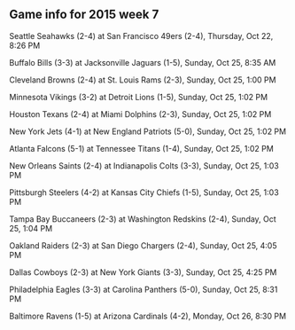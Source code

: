 ## Game info for 2015 week 7
Seattle Seahawks (2-4) at San Francisco 49ers (2-4), Thursday, Oct 22, 8:26 PM



Buffalo Bills (3-3) at Jacksonville Jaguars (1-5), Sunday, Oct 25, 8:35 AM



Cleveland Browns (2-4) at St. Louis Rams (2-3), Sunday, Oct 25, 1:00 PM

Minnesota Vikings (3-2) at Detroit Lions (1-5), Sunday, Oct 25, 1:02 PM

Houston Texans (2-4) at Miami Dolphins (2-3), Sunday, Oct 25, 1:02 PM

New York Jets (4-1) at New England Patriots (5-0), Sunday, Oct 25, 1:02 PM

Atlanta Falcons (5-1) at Tennessee Titans (1-4), Sunday, Oct 25, 1:02 PM

New Orleans Saints (2-4) at Indianapolis Colts (3-3), Sunday, Oct 25, 1:03 PM

Pittsburgh Steelers (4-2) at Kansas City Chiefs (1-5), Sunday, Oct 25, 1:03 PM

Tampa Bay Buccaneers (2-3) at Washington Redskins (2-4), Sunday, Oct 25, 1:04 PM



Oakland Raiders (2-3) at San Diego Chargers (2-4), Sunday, Oct 25, 4:05 PM

Dallas Cowboys (2-3) at New York Giants (3-3), Sunday, Oct 25, 4:25 PM



Philadelphia Eagles (3-3) at Carolina Panthers (5-0), Sunday, Oct 25, 8:31 PM



Baltimore Ravens (1-5) at Arizona Cardinals (4-2), Monday, Oct 26, 8:30 PM

